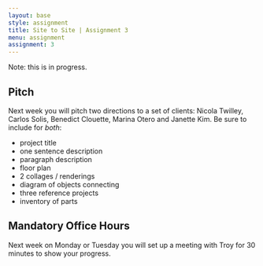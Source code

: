 ```yaml
---
layout: base
style: assignment
title: Site to Site | Assignment 3
menu: assignment
assignment: 3
---
```

Note: this is in progress.

## Pitch

Next week you will pitch two directions to a set of clients: Nicola Twilley, Carlos Solis, Benedict Clouette, Marina Otero and Janette Kim. Be sure to include for _both_:

*	project title
*	one sentence description
*	paragraph description
*	floor plan
*	2 collages / renderings
*	diagram of objects connecting
*	three reference projects
*	inventory of parts



## Mandatory Office Hours

Next week on Monday or Tuesday you will set up a meeting with Troy for 30 minutes to show your progress.
